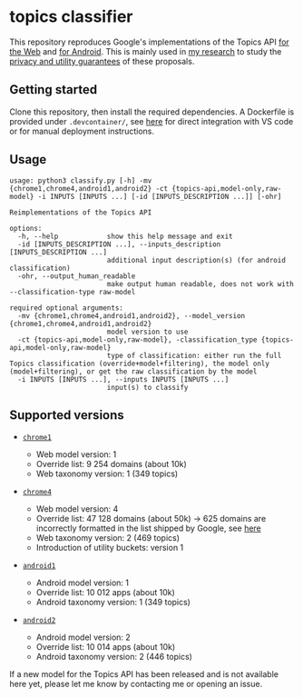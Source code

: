 # topics classifier

This repository reproduces Google's implementations of the Topics API [for the
Web](https://privacysandbox.com/proposals/topics/) and [for
Android](https://developer.android.com/design-for-safety/privacy-sandbox/topics).
This is mainly used in [my
research](https://yohan.beugin.org/posts/2024_02_topics_api_web_classifier.html) to study
the [privacy and utility guarantees](https://petsymposium.org/popets/2024/popets-2024-0004.php) of these proposals.

## Getting started

Clone this repository, then install the required dependencies. A Dockerfile is
provided under `.devcontainer/`, see
[here](https://gist.github.com/yohhaan/b492e165b77a84d9f8299038d21ae2c9) for
direct integration with VS code or for manual deployment instructions.

## Usage
```
usage: python3 classify.py [-h] -mv {chrome1,chrome4,android1,android2} -ct {topics-api,model-only,raw-model} -i INPUTS [INPUTS ...] [-id [INPUTS_DESCRIPTION ...]] [-ohr]

Reimplementations of the Topics API

options:
  -h, --help            show this help message and exit
  -id [INPUTS_DESCRIPTION ...], --inputs_description [INPUTS_DESCRIPTION ...]
                        additional input description(s) (for android classification)
  -ohr, --output_human_readable
                        make output human readable, does not work with --classification-type raw-model

required optional arguments:
  -mv {chrome1,chrome4,android1,android2}, --model_version {chrome1,chrome4,android1,android2}
                        model version to use
  -ct {topics-api,model-only,raw-model}, -classification_type {topics-api,model-only,raw-model}
                        type of classification: either run the full Topics classification (override+model+filtering), the model only (model+filtering), or get the raw classification by the model
  -i INPUTS [INPUTS ...], --inputs INPUTS [INPUTS ...]
                        input(s) to classify
```

## Supported versions

- [`chrome1`](chrome1/config.json)
    - Web model version: 1
    - Override list: 9 254 domains (about 10k)
    - Web taxonomy version: 1 (349 topics)

- [`chrome4`](chrome4/config.json)
    - Web model version: 4
    - Override list: 47 128 domains (about 50k) -> 625 domains are incorrectly
      formatted in the list shipped by Google, see [here](https://yohan.beugin.org/posts/2024_02_topics_api_web_classifier.html)
    - Web taxonomy version: 2 (469 topics)
    - Introduction of utility buckets: version 1

- [`android1`](android1/config.json)
    - Android model version: 1
    - Override list: 10 012 apps (about 10k)
    - Android taxonomy version: 1 (349 topics)

- [`android2`](android2/config.json)
    - Android model version: 2
    - Override list: 10 014 apps (about 10k)
    - Android taxonomy version: 2 (446 topics)

If a new model for the Topics API has been released and is not available here
yet, please let me know by contacting me or opening an issue.
